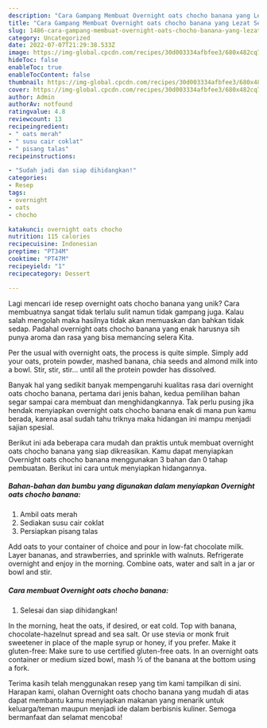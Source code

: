 ```yaml
---
description: "Cara Gampang Membuat Overnight oats chocho banana yang Lezat Sekali"
title: "Cara Gampang Membuat Overnight oats chocho banana yang Lezat Sekali"
slug: 1486-cara-gampang-membuat-overnight-oats-chocho-banana-yang-lezat-sekali
category: Uncategorized
date: 2022-07-07T21:29:38.533Z
image: https://img-global.cpcdn.com/recipes/30d003334afbfee3/680x482cq70/overnight-oats-chocho-banana-foto-resep-utama.jpg
hideToc: false
enableToc: true
enableTocContent: false
thumbnail: https://img-global.cpcdn.com/recipes/30d003334afbfee3/680x482cq70/overnight-oats-chocho-banana-foto-resep-utama.jpg
cover: https://img-global.cpcdn.com/recipes/30d003334afbfee3/680x482cq70/overnight-oats-chocho-banana-foto-resep-utama.jpg
author: Admin
authorAv: notfound
ratingvalue: 4.8
reviewcount: 13
recipeingredient:
- " oats merah"
- " susu cair coklat"
- " pisang talas"
recipeinstructions:

- "Sudah jadi dan siap dihidangkan!"
categories:
- Resep
tags:
- overnight
- oats
- chocho

katakunci: overnight oats chocho 
nutrition: 115 calories
recipecuisine: Indonesian
preptime: "PT34M"
cooktime: "PT47M"
recipeyield: "1"
recipecategory: Dessert

---
```





Lagi mencari ide resep overnight oats chocho banana yang unik? Cara membuatnya sangat tidak terlalu sulit namun tidak gampang juga. Kalau salah mengolah maka hasilnya tidak akan memuaskan dan bahkan tidak sedap. Padahal overnight oats chocho banana yang enak harusnya sih punya aroma dan rasa yang bisa memancing selera Kita.





Per the usual with overnight oats, the process is quite simple. Simply add your oats, protein powder, mashed banana, chia seeds and almond milk into a bowl. Stir, stir, stir… until all the protein powder has dissolved.

Banyak hal yang sedikit banyak mempengaruhi kualitas rasa dari overnight oats chocho banana, pertama dari jenis bahan, kedua pemilihan bahan segar sampai cara membuat dan menghidangkannya. Tak perlu pusing jika hendak menyiapkan overnight oats chocho banana enak di mana pun kamu berada, karena asal sudah tahu triknya maka hidangan ini mampu menjadi sajian spesial.






Berikut ini ada beberapa cara mudah dan praktis untuk membuat overnight oats chocho banana yang siap dikreasikan. Kamu dapat menyiapkan Overnight oats chocho banana menggunakan 3 bahan dan 0 tahap pembuatan. Berikut ini cara untuk menyiapkan hidangannya.

<!--inarticleads1-->

##### Bahan-bahan dan bumbu yang digunakan dalam menyiapkan Overnight oats chocho banana:

1. Ambil  oats merah
1. Sediakan  susu cair coklat
1. Persiapkan  pisang talas


Add oats to your container of choice and pour in low-fat chocolate milk. Layer bananas, and strawberries, and sprinkle with walnuts. Refrigerate overnight and enjoy in the morning. Combine oats, water and salt in a jar or bowl and stir. 

<!--inarticleads2-->

##### Cara membuat Overnight oats chocho banana:


1. Selesai dan siap dihidangkan!

In the morning, heat the oats, if desired, or eat cold. Top with banana, chocolate-hazelnut spread and sea salt. Or use stevia or monk fruit sweetener in place of the maple syrup or honey, if you prefer. Make it gluten-free: Make sure to use certified gluten-free oats. In an overnight oats container or medium sized bowl, mash ½ of the banana at the bottom using a fork. 

Terima kasih telah menggunakan resep yang tim kami tampilkan di sini. Harapan kami, olahan Overnight oats chocho banana yang mudah di atas dapat membantu kamu menyiapkan makanan yang menarik untuk keluarga/teman maupun menjadi ide dalam berbisnis kuliner. Semoga bermanfaat dan selamat mencoba!
